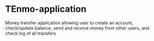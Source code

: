 # TEnmo-application
Money transfer application allowing user to create an account, check/update balance, send and receive money from other users, and check log of all transfers

